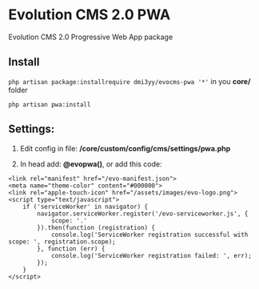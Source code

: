 # Evolution CMS 2.0 PWA
Evolution CMS 2.0 Progressive Web App package

## Install

`php artisan package:installrequire dmi3yy/evocms-pwa '*'` in you **core/** folder

`php artisan pwa:install`


## Settings:
1. Edit config in file: **/core/custom/config/cms/settings/pwa.php**

2. In head add: **@evopwa()**, or add this code: 

```
<link rel="manifest" href="/evo-manifest.json">
<meta name="theme-color" content="#000000"> 
<link rel="apple-touch-icon" href="/assets/images/evo-logo.png"> 
<script type="text/javascript">
    if ('serviceWorker' in navigator) {
        navigator.serviceWorker.register('/evo-serviceworker.js', {
            scope: '.' 
        }).then(function (registration) {
            console.log('ServiceWorker registration successful with scope: ', registration.scope);
        }, function (err) {
            console.log('ServiceWorker registration failed: ', err);
        });
    }
</script>
```

